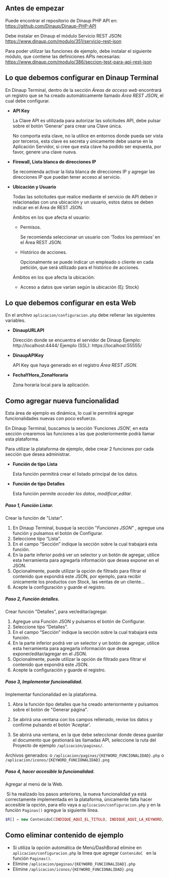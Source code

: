 
## Antes de empezar

Puede encontrar el repositorio de Dinaup PHP API en:
	https://github.com/Dinaup/Dinaup-PHP-API

Debe instalar en Dinaup el módulo Servicio REST JSON:
	https://www.dinaup.com/modulo/351/servicio-rest-json 

Para poder utilizar las funciones de ejemplo, debe instalar el siguiente módulo, que contiene las definiciones APIs necesarias:
  https://www.dinaup.com/modulo/386/seccion-test-para-api-rest-json



## Lo que debemos configurar en Dinaup Terminal

En Dinaup Terminal, dentro de la sección *Áreas de acceso web* encontrará un registro que se ha creado automáticamente llamado *Área REST JSON*, el cual debe configurar.

- ​**API Key** 

  La Clave API es utilizada para autorizar las solicitudes API, debe pulsar sobre el botón ‘Generar’ para crear una Clave única.

  No comporta esta clave, no la utilice en entornos donde pueda ser vista por terceros, esta clave es secreta y únicamente debe usarse en la Aplicación Servidor, si cree que esta clave ha podido ser expuesta, por favor, genere una clave nueva.

- **Firewall, Lista blanca de direcciones IP**

  Se recomienda activar la lista blanca de direcciones IP y agregar las direcciones IP que puedan tener acceso al servicio.

- **Ubicación y Usuario**

  Todas las solicitudes que realice mediante el servicio de API deben ir relacionadas con una ubicación y un usuario, estos datos se deben indicar en el Área de REST JSON.

  Ámbitos en los que afecta el usuario:
  - Permisos. 

    Se recomienda seleccionar un usuario con ‘Todos los permisos’ en el Área REST JSON.

  - Histórico de acciones. 

    Opcionalmente se puede indicar un empleado o cliente en cada petición, que será utilizado para el histórico de acciones.

  Ámbitos en los que afecta la ubicación:

  - Acceso a datos que varían según la ubicación (Ej: Stock)

  



## Lo que debemos configurar en esta Web

En el archivo `aplicacion/configuracion.php` debe rellenar las siguientes variables.

- **DinaupURLAPI** 

  Dirección donde se encuentra el servidor de Dinaup
  Ejemplo: http://localhost:4444/
  Ejemplo (SSL): https://localhost:55555/

- **DinaupAPIKey**

  API Key que haya generado en el registro *Área REST JSON*.

- **FechaYHora_ZonaHoraria**

  Zona horaria local para la aplicación.

  [^Zona horaria]: Todos los valores con formato Fecha y hora (datetime) Dinaup los administra en formato UTC.

  

## Como agregar nueva funcionalidad

Esta área de ejemplo es dinámica, lo cual le permitirá agregar funcionalidades nuevas con poco esfuerzo.

En Dinaup Terminal, buscamos la sección ‘Funciones JSON’, en esta sección crearemos las funciones a las que posteriormente podrá llamar esta plataforma.

Para utilizar la plataforma de ejemplo, debe crear 2 funciones por cada sección que desea administrar.

- **Función de tipo Lista** 

  Esta función permitirá crear el listado principal de los datos.

- **Función de tipo Detalles**

  Esta función permite *acceder los datos*, *modificar*,*editar*.

##### Paso 1, Función Listar.

Crear la función de "Listar".

1. En Dinaup Terminal, busque la sección "*Funciones JSON*" , agregue una función y pulsamos el botón de Configurar.
2. Seleccione tipo “Lista”.
3. En el campo “Sección” indique la sección sobre la cual trabajará esta función.
4. En la parte inferior podrá ver un selector y un botón de agregar, utilice esta herramienta para agregarla información que desea exponer en el JSON.
5. Opcionalmente, puede utilizar la opción de filtrado para filtrar el contenido que expondrá este JSON, por ejemplo, para recibir únicamente los productos con Stock, las ventas de un cliente…
6. Acepte la configuración y guarde el registro.

##### Paso 2, Función detalles.

Crear función "Detalles", para ver/editar/agregar.

1.	Agregue una Función JSON y pulsamos el botón de Configurar.
2.	Seleccione tipo “Detalles”.
3.	En el campo “Sección” indique la sección sobre la cual trabajará esta función.
4.	En la parte inferior podrá ver un selector y un botón de agregar, utilice esta herramienta para agregarla información que desea exponer/editar/agregar en el JSON.
5.	Opcionalmente, puede utilizar la opción de filtrado para filtrar el contenido que expondrá este JSON. 
6.	Acepte la configuración y guarde el registro.

##### Paso 3, Implementar funcionalidad.

Implementar funcionalidad en la plataforma.

1. Abra la función tipo detalles que ha creado anteriormente y pulsamos sobre el botón de "Generar página".

2. Se abrirá una ventana con los campos rellenado, revise los datos y confirme pulsando el botón ‘Aceptar’.

   [^*]: La KeyWord (KEYWORD_FUNCIONALIDAD) se utiliza para el nombre de archivos y para URL.

3. Se abrirá una ventana, en la que debe seleccionar donde desea guardar el documento que gestionará las llamadas API,  seleccione la ruta del Proyecto de ejemplo `/aplicación/paginas/`. 

   [^*]: Si no está accesible la ruta `/aplicación/paginas/`, puede seleccionar cualquier otro directorio y copiar los archivos manualmente.

Archivos generados:
o	`/aplicacion/paginas/{KEYWORD_FUNCIONALIDAD}.php`
o	`/aplicacion/iconos/{KEYWORD_FUNCIONALIDAD}.png`

##### Paso 4, hacer accesible la funcionalidad.

Agregar al menú de la Web.

​	Si ha realizado los pasos anteriores, la nueva funcionalidad ya está correctamente implementada en la plataforma, únicamente falta hacer accesible la opción, para ello vaya a `aplicacion/configuracion.php` y en la función `Paginas()` agregue la siguiente línea.

```php
$R[] = new ContenidoC(INDIQUE_AQUI_EL_TITULO, INDIQUE_AQUI_LA_KEYWORD, INDIQUE_AQUI_SI_SE_PUEDE_AGREGAR);
```



## Como eliminar contenido de ejemplo

-	Si utiliza la opción automática de Menú/DashBorad elimine en `aplicacion/configuracion.php` la línea que agregar `ContenidoC ` en la función `Paginas()`.
-	Elimine `/aplicacion/paginas/{KEYWORD_FUNCIONALIDAD}.php`
-	Elimine `/aplicacion/iconos/{KEYWORD_FUNCIONALIDAD}.png`

